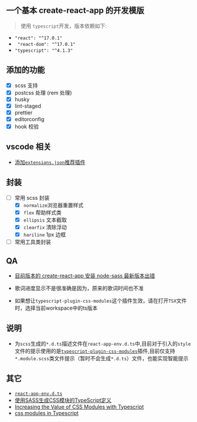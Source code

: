 ## 一个基本 create-react-app 的开发模版

> 使用 `typescript`开发，版本依赖如下:

- `"react": "^17.0.1"`
- ` "react-dom": "^17.0.1"`
- `"typescript": "^4.1.3"`

## 添加的功能

- [x] scss 支持
- [x] postcss 处理 (rem 处理)
- [x] husky
- [x] lint-staged
- [x] prettier
- [x] editorconfig
- [x] hook 校验

## vscode 相关

- [添加`extensions.json`推荐插件](https://code.visualstudio.com/docs/editor/extension-gallery)

## 封装

- [ ] 常用 scss 封装
  - [x] `normalize`浏览器重置样式
  - [x] `flex` 帮助样式类
  - [x] `ellipsis` 文本截取
  - [x] `clearfix` 清除浮动
  - [x] `hariline` 1px 边框
- [ ] 常用工具类封装

## QA

- [目前版本的 create-react-app 安装 node-sass 最新版本出错](https://exerror.com/error-node-sass-version-5-0-0-is-incompatible-with-4-0-0/)

- 歌词进度显示不是很准确是因为，原来的歌词时间也不准

- 如果想让`typescript-plugin-css-modules`这个插件生效，请在打开`TSX`文件时，选择当前workspace中的ts版本


## 说明
- 为`scss`生成的`*.d.ts`描述文件在`react-app-env.d.ts`中,目前对于引入的`style`文件的提示使用的是[`typescript-plugin-css-modules`](https://github.com/mrmckeb/typescript-plugin-css-modules)插件,目前仅支持`*.module.scss`类文件提示（暂时不会生成`*.d.ts`）文件，也能实现智能提示

## 其它
- [`react-app-env.d.ts`](https://github.com/lizhongzhen11/dailyGain/issues/36)
- [使用SASS生成CSS模块的TypeScript定义](https://skovy.dev/generating-typescript-definitions-for-css-modules-using-sass/)
- [Increasing the Value of CSS Modules with Typescript](https://spin.atomicobject.com/2020/06/22/css-module-typescript/)
- [css modules in Typescript](https://codepen.io/codiechanel/post/css-modules-in-typescript)

